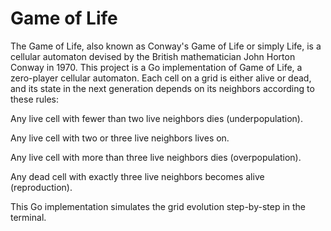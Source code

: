 # Game of Life

The Game of Life, also known as Conway's Game of Life or simply Life, is a cellular automaton devised by the British mathematician John Horton Conway in 1970.
This project is a Go implementation of Game of Life, a zero-player cellular automaton.
Each cell on a grid is either alive or dead, and its state in the next generation depends on its neighbors according to these rules:

Any live cell with fewer than two live neighbors dies (underpopulation).

Any live cell with two or three live neighbors lives on.

Any live cell with more than three live neighbors dies (overpopulation).

Any dead cell with exactly three live neighbors becomes alive (reproduction).

This Go implementation simulates the grid evolution step-by-step in the terminal.